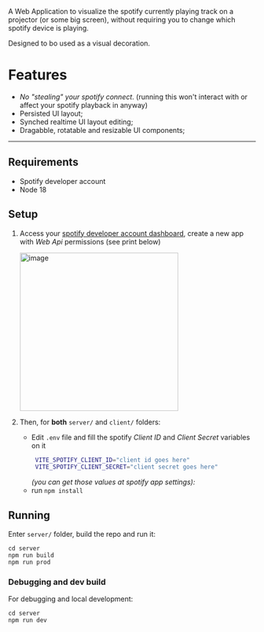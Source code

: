 A Web Application to visualize the spotify currently playing track on a projector (or some big screen), without requiring you to change which spotify device is playing.

Designed to bo used as a visual decoration.

# Features
 - *No "stealing" your spotify connect*. (running this won't interact with or affect your spotify playback in anyway)
 - Persisted UI layout;
 - Synched realtime UI layout editing;
 - Dragabble, rotatable and resizable UI components;




--------------------------------

## Requirements
 - Spotify developer account
 - Node 18

## Setup
1. Access your [spotify developer account dashboard](https://developer.spotify.com/dashboard), create a new app with _Web Api_ permissions (see print below)
  
   <img width="322" alt="image" src="https://github.com/user-attachments/assets/f91d7913-14fc-40e7-8204-6d8650820c29">

2. Then, for **both** `server/` and `client/` folders:
   - Edit `.env` file and fill the spotify _Client ID_ and _Client Secret_ variables on it
     ```bash
      VITE_SPOTIFY_CLIENT_ID="client id goes here"
      VITE_SPOTIFY_CLIENT_SECRET="client secret goes here"
     ```
     _(you can get those values at spotify app settings):_
   - run `npm install`

## Running
Enter `server/` folder, build the repo and run it:
```
cd server
npm run build
npm run prod
```


### Debugging and dev build
For debugging and local development:
```
cd server
npm run dev
```

